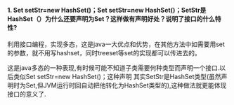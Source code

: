 #### 1. Set<String> setStr=new HashSet<String>()；Set<String> setStr=new HashSet<String>()；SetStr是HashSet（）为什么还要声明为Set？这样做有声明好处？说明了接口的什么特性?





利用接口编程，实现多态，这是java一大优点和优势，在其他方法中如需要用set的参数，就不用写hashset，同时treeset等set的实现都可以传进去的。



这是java多态的一种表现,有时候可能不知道子类需要何种类型而声明一个接口.以后类似Set<String> setStr=new HashSet<String>()；这种声明 其实SetStr是HashSet类型(虽然声明时为Set,但JVM运行时回自动把他转化为HashSet类型的),这种做法就更能体现接口的意义了.